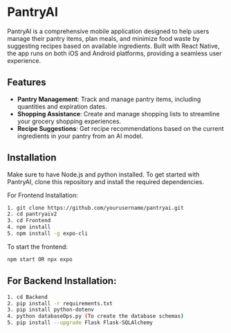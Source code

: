 # PantryAI

PantryAI is a comprehensive mobile application designed to help users manage their pantry items, plan meals, and minimize food waste by suggesting recipes based on available ingredients. Built with React Native, the app runs on both iOS and Android platforms, providing a seamless user experience.

## Features

- **Pantry Management**: Track and manage pantry items, including quantities and expiration dates.
- **Shopping Assistance**: Create and manage shopping lists to streamline your grocery shopping experiences.
- **Recipe Suggestions**: Get recipe recommendations based on the current ingredients in your pantry from an AI model.

## Installation
Make sure to have Node.js and python installed.
To get started with PantryAI, clone this repository and install the required dependencies.

For Frontend Installation:
```bash
1. git clone https://github.com/yourusername/pantryai.git
2. cd pantryaiv2
3. cd Frontend
4. npm install
5. npm install -g expo-cli
```
To start the frontend:
```bash
npm start OR npx expo 
```
## For Backend Installation: 
```bash
1. cd Backend
2. pip install -r requirements.txt
3. pip install python-dotenv
4. python databaseOps.py (To create the database schemas)
5. pip install --upgrade Flask Flask-SQLAlchemy
```
